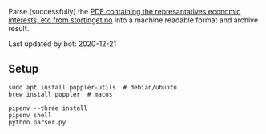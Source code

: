Parse (successfully) the [PDF containing the represantatives economic interests, etc from stortinget.no](https://www.stortinget.no/no/Stortinget-og-demokratiet/Representantene/Okonomiske-interesser/) into a machine readable format and archive result.

Last updated by bot: 2020-12-21

## Setup
    sudo apt install poppler-utils  # debian/ubuntu
    brew install poppler  # macos

    pipenv --three install
    pipenv shell
    python parser.py
